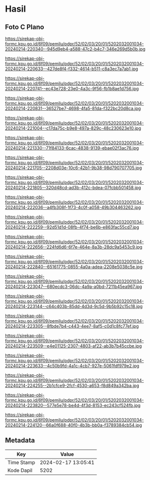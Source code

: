 # Hasil

## Foto C Plano

https://sirekap-obj-formc.kpu.go.id/6f09/pemilu/pdpr/52/02/03/20/01/5202032001034-20240214-220340--945d9eb4-a588-47c2-b4c7-346e269d5b0b.jpg

https://sirekap-obj-formc.kpu.go.id/6f09/pemilu/pdpr/52/02/03/20/01/5202032001034-20240214-220633--427de8f4-f332-4614-b511-c8a3ec7a7ab1.jpg

https://sirekap-obj-formc.kpu.go.id/6f09/pemilu/pdpr/52/02/03/20/01/5202032001034-20240214-220741--ec43e728-23e0-4a3c-9f56-fb1b8ae1d756.jpg

https://sirekap-obj-formc.kpu.go.id/6f09/pemilu/pdpr/52/02/03/20/01/5202032001034-20240214-220831--36527be7-4698-4fa5-81da-f322bc20d8ca.jpg

https://sirekap-obj-formc.kpu.go.id/6f09/pemilu/pdpr/52/02/03/20/01/5202032001034-20240214-221004--c17da75c-b9e8-497a-829c-48c230623e10.jpg

https://sirekap-obj-formc.kpu.go.id/6f09/pemilu/pdpr/52/02/03/20/01/5202032001034-20240214-221330--71f84133-6cac-4838-9139-ebae02f3ac76.jpg

https://sirekap-obj-formc.kpu.go.id/6f09/pemilu/pdpr/52/02/03/20/01/5202032001034-20240214-221705--2208d03e-10c6-42b1-9b38-98d790707705.jpg

https://sirekap-obj-formc.kpu.go.id/6f09/pemilu/pdpr/52/02/03/20/01/5202032001034-20240214-221805--320d48cd-ad3b-412c-bdea-07fcbb501458.jpg

https://sirekap-obj-formc.kpu.go.id/6f09/pemilu/pdpr/52/02/03/20/01/5202032001034-20240214-222036--a4fb308f-1f73-4c0f-a058-49b304463262.jpg

https://sirekap-obj-formc.kpu.go.id/6f09/pemilu/pdpr/52/02/03/20/01/5202032001034-20240214-222259--92d51d1d-08fb-4f74-be6b-e863fac55cd7.jpg

https://sirekap-obj-formc.kpu.go.id/6f09/pemilu/pdpr/52/02/03/20/01/5202032001034-20240214-222656--224fd6d6-6f7e-464e-8a3b-28dc9a5453c9.jpg

https://sirekap-obj-formc.kpu.go.id/6f09/pemilu/pdpr/52/02/03/20/01/5202032001034-20240214-222840--65161775-0855-4a0a-adea-2208e5038c5e.jpg

https://sirekap-obj-formc.kpu.go.id/6f09/pemilu/pdpr/52/02/03/20/01/5202032001034-20240214-223047--680ecdc3-06dc-4a9a-a0bd-7211b45ea967.jpg

https://sirekap-obj-formc.kpu.go.id/6f09/pemilu/pdpr/52/02/03/20/01/5202032001034-20240214-223144--c64c403b-85dd-4d3d-9c5d-9b5b92c15c18.jpg

https://sirekap-obj-formc.kpu.go.id/6f09/pemilu/pdpr/52/02/03/20/01/5202032001034-20240214-223305--8fbde7b4-c443-4ee7-8af5-c0d1c8fc77ef.jpg

https://sirekap-obj-formc.kpu.go.id/6f09/pemilu/pdpr/52/02/03/20/01/5202032001034-20240214-223509--e4e01125-2307-4803-af22-ab3b7b45ccbe.jpg

https://sirekap-obj-formc.kpu.go.id/6f09/pemilu/pdpr/52/02/03/20/01/5202032001034-20240214-223633--4c50b9fd-4a1c-4cb7-927e-5061fdf979e2.jpg

https://sirekap-obj-formc.kpu.go.id/6f09/pemilu/pdpr/52/02/03/20/01/5202032001034-20240214-224255--2b1cfce9-2fcf-4530-a653-f8d849a342ba.jpg

https://sirekap-obj-formc.kpu.go.id/6f09/pemilu/pdpr/52/02/03/20/01/5202032001034-20240214-223820--577e5e78-be4d-4f3d-8153-ec243cf524fb.jpg

https://sirekap-obj-formc.kpu.go.id/6f09/pemilu/pdpr/52/02/03/20/01/5202032001034-20240214-224120--66a0f688-40f0-4b3b-bb0a-f3789384cb54.jpg


## Metadata

| Key        | Value               |
| ---------- | ------------------- |
| Time Stamp | 2024-02-17 13:05:41 |
| Kode Dapil | 5202                |




